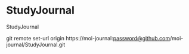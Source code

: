 # StudyJournal
StudyJournal

git remote set-url origin https://moi-journal:password@github.com/moi-journal/StudyJournal.git